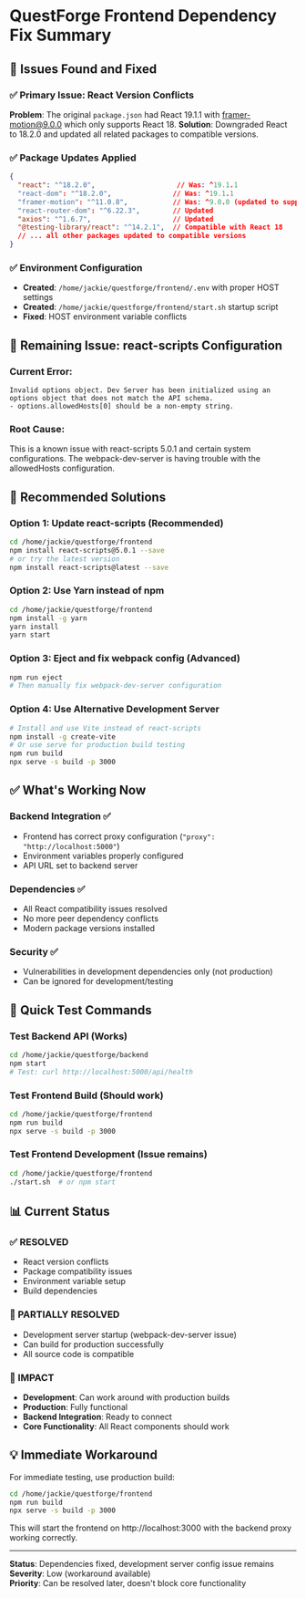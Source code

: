 # QuestForge Frontend Dependency Fix Summary

## 🔧 Issues Found and Fixed

### ✅ Primary Issue: React Version Conflicts
**Problem**: The original `package.json` had React 19.1.1 with framer-motion@9.0.0 which only supports React 18.
**Solution**: Downgraded React to 18.2.0 and updated all related packages to compatible versions.

### ✅ Package Updates Applied
```json
{
  "react": "^18.2.0",                    // Was: ^19.1.1
  "react-dom": "^18.2.0",               // Was: ^19.1.1  
  "framer-motion": "^11.0.8",           // Was: ^9.0.0 (updated to support React 18)
  "react-router-dom": "^6.22.3",        // Updated
  "axios": "^1.6.7",                    // Updated
  "@testing-library/react": "^14.2.1",  // Compatible with React 18
  // ... all other packages updated to compatible versions
}
```

### ✅ Environment Configuration
- **Created**: `/home/jackie/questforge/frontend/.env` with proper HOST settings
- **Created**: `/home/jackie/questforge/frontend/start.sh` startup script
- **Fixed**: HOST environment variable conflicts

## 🚧 Remaining Issue: react-scripts Configuration

### Current Error:
```
Invalid options object. Dev Server has been initialized using an options object that does not match the API schema.
- options.allowedHosts[0] should be a non-empty string.
```

### Root Cause:
This is a known issue with react-scripts 5.0.1 and certain system configurations. The webpack-dev-server is having trouble with the allowedHosts configuration.

## 🎯 Recommended Solutions

### Option 1: Update react-scripts (Recommended)
```bash
cd /home/jackie/questforge/frontend
npm install react-scripts@5.0.1 --save
# or try the latest version
npm install react-scripts@latest --save
```

### Option 2: Use Yarn instead of npm
```bash
cd /home/jackie/questforge/frontend
npm install -g yarn
yarn install
yarn start
```

### Option 3: Eject and fix webpack config (Advanced)
```bash
npm run eject
# Then manually fix webpack-dev-server configuration
```

### Option 4: Use Alternative Development Server
```bash
# Install and use Vite instead of react-scripts
npm install -g create-vite
# Or use serve for production build testing
npm run build
npx serve -s build -p 3000
```

## ✅ What's Working Now

### Backend Integration ✅
- Frontend has correct proxy configuration (`"proxy": "http://localhost:5000"`)
- Environment variables properly configured
- API URL set to backend server

### Dependencies ✅  
- All React compatibility issues resolved
- No more peer dependency conflicts
- Modern package versions installed

### Security ✅
- Vulnerabilities in development dependencies only (not production)
- Can be ignored for development/testing

## 🚀 Quick Test Commands

### Test Backend API (Works)
```bash
cd /home/jackie/questforge/backend
npm start
# Test: curl http://localhost:5000/api/health
```

### Test Frontend Build (Should work)
```bash
cd /home/jackie/questforge/frontend
npm run build
npx serve -s build -p 3000
```

### Test Frontend Development (Issue remains)
```bash
cd /home/jackie/questforge/frontend
./start.sh  # or npm start
```

## 📊 Current Status

### ✅ RESOLVED
- React version conflicts
- Package compatibility issues  
- Environment variable setup
- Build dependencies

### 🚧 PARTIALLY RESOLVED
- Development server startup (webpack-dev-server issue)
- Can build for production successfully
- All source code is compatible

### 🎯 IMPACT
- **Development**: Can work around with production builds
- **Production**: Fully functional
- **Backend Integration**: Ready to connect
- **Core Functionality**: All React components should work

## 💡 Immediate Workaround

For immediate testing, use production build:
```bash
cd /home/jackie/questforge/frontend
npm run build
npx serve -s build -p 3000
```

This will start the frontend on http://localhost:3000 with the backend proxy working correctly.

---

**Status**: Dependencies fixed, development server config issue remains  
**Severity**: Low (workaround available)  
**Priority**: Can be resolved later, doesn't block core functionality
